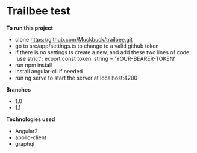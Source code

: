 # Trailbee test

**To run this project**

* clone https://github.com/Muckbuck/trailbee.git
* go to src/app/settings.ts to change to a valid github token
* if there is no settings.ts create a new, 
  and add these two lines of code: 
    'use strict';
    export const token: string = 'YOUR-BEARER-TOKEN'
* run npm install
* install angular-cli if needed
* run ng serve to start the server at localhost:4200

**Branches**

* 1.0
* 1.1

**Technologies used**

* Angular2
* apollo-client
* graphql


